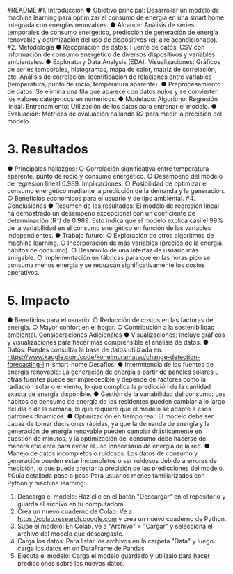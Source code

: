 #README
 #1. Introducción
 ● Objetivo principal: Desarrollar un modelo de machine learning para 
optimizar el consumo de energía en una smart home integrada con energías 
renovables.
 ● Alcance: Análisis de series temporales de consumo energético, predicción 
de generación de energía renovable y optimización del uso de dispositivos 
(ej: aire acondicionado).
 #2. Metodología
 ● Recopilación de datos:
 Fuente de datos: CSV con información de consumo energético de diversos 
dispositivos y variables ambientales.
 ● Exploratory Data Analysis (EDA):
 Visualizaciones: Gráficos de series temporales, histogramas, mapa de calor, 
matriz de correlación, etc.
 Análisis de correlación: Identificación de relaciones entre variables 
(temperatura, punto de rocío, temperatura aparente).
 ● Preprocesamiento de datos: 
Se elimina una fila que aparece con datos nulos y se convierten los valores 
categóricos en numéricos.
 ● Modelado:
 Algoritmo: Regresión lineal.
 Entrenamiento: Utilización de los datos para entrenar el modelo.
 ● Evaluación: 
Métricas de evaluación hallando R2 para medir la precisión del modelo.
# 3. Resultados
 ● Principales hallazgos:
 ○ Correlación significativa entre temperatura aparente, punto de rocío y 
consumo energético.
○ Desempeño del modelo de regresión lineal 0.989.
 Implicaciones:
 ○ Posibilidad de optimizar el consumo energético mediante la predicción 
de la demanda y la generación.
 ○ Beneficios económicos para el usuario y de tipo ambiental.
 #4. Conclusiones
 ● Resumen de los resultados:  El modelo de regresión lineal ha demostrado 
un desempeño excepcional con un coeficiente de determinación (R²) de 
0.989. Esto indica que el modelo explica casi el 99% de la variabilidad en el 
consumo energético en función de las variables independientes.
 ● Trabajo futuro:
 ○ Exploración de otros algoritmos de machine learning.
 ○ Incorporación de más variables (precios de la energía, hábitos de 
consumo).
 ○ Desarrollo de una interfaz de usuario más amigable.
 ○ Implementación en fábricas para que en las horas pico se consuma 
menos energía y se reduzcan significativamente los costos operativos.
# 5. Impacto
 ● Beneficios para el usuario:
 ○ Reducción de costos en las facturas de energía.
 ○ Mayor confort en el hogar.
 ○ Contribución a la sostenibilidad ambiental.
 Consideraciones Adicionales
 ● Visualizaciones: Incluye gráficos y visualizaciones para hacer más 
comprensible el análisis de datos.
 ● Datos: Puedes consultar la base de datos utilizada en: 
https://www.kaggle.com/code/koheimuramatsu/change-detection-forecasting-i
 n-smart-home
 Desafíos:
 ● Intermitencia de las fuentes de energía renovable: La generación de 
energía a partir de paneles solares u otras fuentes puede ser impredecible y 
depende de factores como la radiación solar o el viento, lo que complica la 
predicción de la cantidad exacta de energía disponible.
 ● Gestión de la variabilidad del consumo: Los hábitos de consumo de 
energía de los residentes pueden cambiar a lo largo del día o de la semana, 
lo que requiere que el modelo se adapte a esos patrones dinámicos.
● Optimización en tiempo real: El modelo debe ser capaz de tomar 
decisiones rápidas, ya que la demanda de energía y la generación de energía 
renovable pueden cambiar drásticamente en cuestión de minutos, y la 
optimización del consumo debe hacerse de manera eficiente para evitar el 
uso innecesario de energía de la red.
 ● Manejo de datos incompletos o ruidosos: Los datos de consumo y 
generación pueden estar incompletos o ser ruidosos debido a errores de 
medición, lo que puede afectar la precisión de las predicciones del modelo.
 #Guía detallada paso a paso
 Para usuarios menos familiarizados con Python y machine learning:
 1. Descarga el modelo: Haz clic en el botón "Descargar" en el repositorio y 
guarda el archivo en tu computadora.
 2. Crea un nuevo cuaderno de Colab: Ve a https://colab.research.google.com 
y crea un nuevo cuaderno de Python.
 3. Sube el modelo: En Colab, ve a "Archivo" > "Cargar" y selecciona el archivo 
del modelo que descargaste.
 4. Carga los datos: Para listar los archivos en la carpeta "Data" y luego carga 
los datos en un DataFrame de Pandas.
 5. Ejecuta el modelo: Carga el modelo guardado y utilízalo para hacer 
predicciones sobre los nuevos datos.
